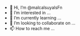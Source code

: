 - 👋 Hi, I’m @malcalsuyalsFn
- 👀 I’m interested in ...
- 🌱 I’m currently learning ...
- 💞️ I’m looking to collaborate on ...
- 📫 How to reach me ...

<!---
malcalsuyalsFn/malcalsuyalsFn is a ✨ special ✨ repository because its `README.md` (this file) appears on your GitHub profile.
You can click the Preview link to take a look at your changes.
--->
